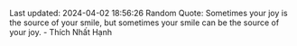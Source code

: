 Last updated: 2024-04-02 18:56:26
Random Quote: Sometimes your joy is the source of your smile, but sometimes your smile can be the source of your joy. - Thích Nhất Hạnh